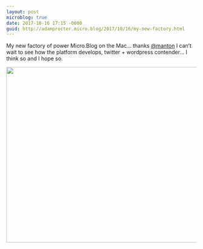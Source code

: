 ```yaml
---
layout: post
microblog: true
date: 2017-10-16 17:15 -0000
guid: http://adamprocter.micro.blog/2017/10/16/my-new-factory.html
---
```

My new factory of power Micro.Blog on the Mac... thanks [@manton](https://micro.blog/manton) I can’t wait to see how the platform develops, twitter + wordpress contender… I think so and I hope so.

<img src="http://discursive.adamprocter.co.uk/uploads/2017/76441716ff.jpg" width="600" height="466" />

